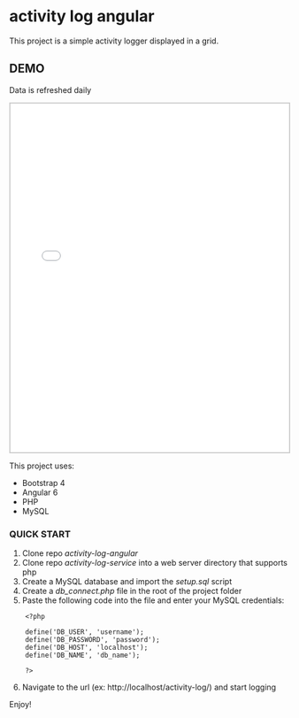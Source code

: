 # activity log angular

This project is a simple activity logger displayed in a grid.

## DEMO
Data is refreshed daily
<iframe style="border: 2px #ccc solid; height: 630px; width: 100%;" src="//activitylogdemo.ajdrafts.com/"></iframe>

This project uses:

* Bootstrap 4
* Angular 6
* PHP
* MySQL

### QUICK START
1. Clone repo *activity-log-angular*
2. Clone repo *activity-log-service* into a web server directory that supports php
3. Create a MySQL database and import the *setup.sql* script
4. Create a *db_connect.php* file in the root of the project folder
5. Paste the following code into the file and enter your MySQL credentials:
```
    <?php

    define('DB_USER', 'username');
    define('DB_PASSWORD', 'password');
    define('DB_HOST', 'localhost');
    define('DB_NAME', 'db_name');

    ?>
```
6. Navigate to the url (ex: http://localhost/activity-log/) and start logging

Enjoy!
